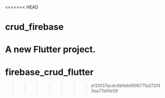 <<<<<<< HEAD
# crud_firebase

A new Flutter project.
=======
# firebase_crud_flutter
>>>>>>> ef20f37acdc6bfe6d99677fa372f43ea77e0fe59
